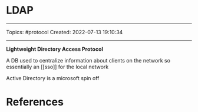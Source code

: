 # LDAP
---
Topics: #protocol
Created: 2022-07-13 19:10:34

---

**Lightweight Directory Access Protocol**

A DB used to centralize information about clients on the network so essentially an [[sso]] for the local network

Active Directory is a microsoft spin off

# References
